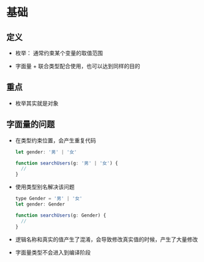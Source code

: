 # 基础

## 定义

*   枚举： 通常约束某个变量的取值范围

*   字面量 + 联合类型配合使用，也可以达到同样的目的

## 重点

*   枚举其实就是对象

## 字面量的问题

*   在类型约束位置，会产生重复代码

    ```javascript
    let gender: '男' | '女'

    function searchUsers(g: '男' | '女') {
      //
    }
    ```

*   使用类型别名解决该问题

    ```javascript
    type Gender = '男' | '女'
    let gender: Gender

    function searchUsers(g: Gender) {
      //
    }
    ```

*   逻辑名称和真实的值产生了混淆，会导致修改真实值的时候，产生了大量修改

*   字面量类型不会进入到编译阶段
